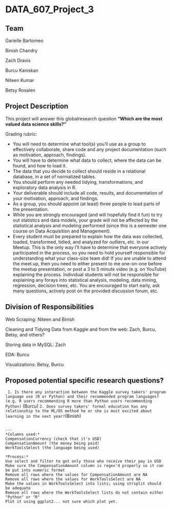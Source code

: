 # DATA_607_Project_3

## Team

Garielle Bartomeo

Binish Chandry

Zach Dravis

Burcu Kaniskan

Niteen Kumar

Betsy Rosalen

## Project Description
This project will answer this globalresearch question **“Which are the most valued data science skills?”**

Grading rubric:
+ You will need to determine what tool(s) you’ll use as a group to effectively collaborate, share code and any project documentation (such as motivation, approach, findings).
+ You will have to determine what data to collect, where the data can be found, and how to load it.
+ The data that you decide to collect should reside in a relational database, in a set of normalized tables.
+ You should perform any needed tidying, transformations, and exploratory data analysis in R.
+ Your deliverable should include all code, results, and documentation of your motivation, approach, and findings.
+ As a group, you should appoint (at least) three people to lead parts of the presentation.
+ While you are strongly encouraged (and will hopefully find it fun) to try out statistics and data models, your
grade will not be affected by the statistical analysis and modeling performed (since this is a semester one
course on Data Acquisition and Management).
+ Every student must be prepared to explain how the data was collected, loaded, transformed, tidied, and
analyzed for outliers, etc. in our Meetup. This is the only way I’ll have to determine that everyone actively participated in the process, so you need to hold yourself responsible for understanding what your class-size team did! If you are unable to attend the meet up, then you need to either present to me one-on-one before the meetup presentation, or post a 3 to 5 minute video (e.g. on YouTube) explaining the process. Individual students will not be responsible for explaining any forays into statistical analysis, modeling, data mining, regression, decision trees, etc.
You are encouraged to start early, ask many questions, actively post on the provided discussion forum, etc.

## Division of Responsibilities

Web Scraping: Niteen and Binish

Cleaning and Tidying Data from Kaggle and from the web: Zach, Burcu, Betsy, and others?

Storing data in MySQL: Zach

EDA: Burcu

Visualizations: Betsy, Burcu

## Proposed potential specific research questions?

``` 1. Is there any interaction between the Kaggle survey takers' program language use (R or Python) and their recommended program languages? (e.g. R users recommending R more than Python users recommending Python)```   (Burcu)
``` 2. Does survey takers' formal education has any relationship to the ML/DS method he or she is most excited about learning in the next year? ```(Binish)
```3.  Of those receiving pay in US Dollars, is Python or R overall most profitable for a Kaggle survey taker? (Gabby)

---
*Columns used:*
CompensationCurrency (check that it's USD)
CompensationAmount (the money being paid)
WorkToolsSelect (the language being used)

*Process:*
Use select and filter to get only those who receive their pay in USD
Make sure the CompensationAmount column is regex'd properly so it can be put into numeric format
Remove all rows where the values for CompensationAmount are NA
Remove all rows where the values for WorkToolsSelect are NA
Make the values in WorkToolsSelect into lists; using strsplit should be adequate
Remove all rows where the WorkToolsSelect lists do not contain either "Python" or "R"
Plot it using ggplot2... not sure which plot yet.
 

